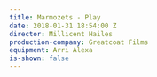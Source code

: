 ```yaml
---
title: Marmozets - Play
date: 2018-01-31 18:54:00 Z
director: Millicent Hailes
production-company: Greatcoat Films
equipment: Arri Alexa
is-shown: false
---
```



